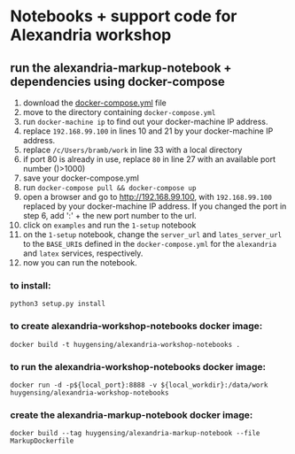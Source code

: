 # Notebooks + support code for Alexandria workshop

## run the alexandria-markup-notebook + dependencies using docker-compose
1. download the [docker-compose.yml](https://raw.githubusercontent.com/HuygensING/alexandria-workshop-notebooks/master/docker-compose.yml) file
1. move to the directory containing `docker-compose.yml`
1. run `docker-machine ip` to find out your docker-machine IP address.
2. replace `192.168.99.100` in lines 10 and 21 by your docker-machine IP address.
3. replace `/c/Users/bramb/work` in line 33 with a local directory
3. if port 80 is already in use, replace `80` in line 27 with an available port number ()>1000)
4. save your docker-compose.yml
5. run `docker-compose pull && docker-compose up`
6. open a browser and go to http://192.168.99.100, with `192.168.99.100` replaced by your docker-machine IP address. If you changed the port in step 6, add ':' + the new port number to the url.
7. click on `examples` and run the `1-setup` notebook
8. on the `1-setup` notebook, change the `server_url` and `lates_server_url` to the `BASE_URI`s defined in the `docker-compose.yml` for the `alexandria` and `latex` services, respectively.
9. now you can run the notebook.  

### to install:
`python3 setup.py install`

### to create alexandria-workshop-notebooks docker image:
`docker build -t huygensing/alexandria-workshop-notebooks .`

### to run the alexandria-workshop-notebooks docker image:
`docker run -d -p${local_port}:8888 -v ${local_workdir}:/data/work huygensing/alexandria-workshop-notebooks`

### create the alexandria-markup-notebook docker image:
`docker build --tag huygensing/alexandria-markup-notebook --file MarkupDockerfile`
